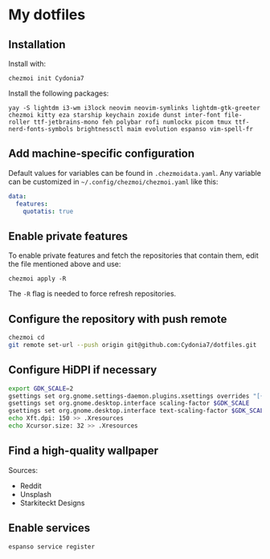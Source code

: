 # My dotfiles

## Installation

Install with:

`chezmoi init Cydonia7`

Install the following packages:

`yay -S lightdm i3-wm i3lock neovim neovim-symlinks lightdm-gtk-greeter chezmoi kitty eza starship keychain zoxide dunst inter-font file-roller ttf-jetbrains-mono feh polybar rofi numlockx picom tmux ttf-nerd-fonts-symbols brightnessctl maim evolution espanso vim-spell-fr`

## Add machine-specific configuration

Default values for variables can be found in `.chezmoidata.yaml`. Any variable can be customized in
`~/.config/chezmoi/chezmoi.yaml` like this:

```yaml
data:
  features:
    quotatis: true
```

## Enable private features

To enable private features and fetch the repositories that contain them, edit the file mentioned above and use:

`chezmoi apply -R`

The `-R` flag is needed to force refresh repositories.

## Configure the repository with push remote

```bash
chezmoi cd
git remote set-url --push origin git@github.com:Cydonia7/dotfiles.git
```

## Configure HiDPI if necessary

```bash
export GDK_SCALE=2
gsettings set org.gnome.settings-daemon.plugins.xsettings overrides "[{'Gdk/WindowScalingFactor', <$GDK_SCALE>}]"
gsettings set org.gnome.desktop.interface scaling-factor $GDK_SCALE
gsettings set org.gnome.desktop.interface text-scaling-factor $GDK_SCALE
echo Xft.dpi: 150 >> .Xresources
echo Xcursor.size: 32 >> .Xresources
```

## Find a high-quality wallpaper

Sources:

- Reddit
- Unsplash
- Starkiteckt Designs

## Enable services

```bash
espanso service register
```
